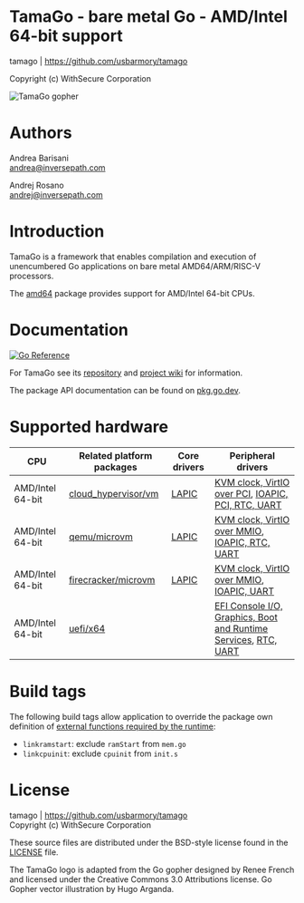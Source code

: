 TamaGo - bare metal Go - AMD/Intel 64-bit support
=================================================

tamago | https://github.com/usbarmory/tamago  

Copyright (c) WithSecure Corporation  

![TamaGo gopher](https://github.com/usbarmory/tamago/wiki/images/tamago.svg?sanitize=true)

Authors
=======

Andrea Barisani  
andrea@inversepath.com  

Andrej Rosano  
andrej@inversepath.com  

Introduction
============

TamaGo is a framework that enables compilation and execution of unencumbered Go
applications on bare metal AMD64/ARM/RISC-V processors.

The [amd64](https://github.com/usbarmory/tamago/tree/master/amd64) package
provides support for AMD/Intel 64-bit CPUs.

Documentation
=============

[![Go Reference](https://pkg.go.dev/badge/github.com/usbarmory/tamago.svg)](https://pkg.go.dev/github.com/usbarmory/tamago)

For TamaGo see its [repository](https://github.com/usbarmory/tamago) and
[project wiki](https://github.com/usbarmory/tamago/wiki) for information.

The package API documentation can be found on
[pkg.go.dev](https://pkg.go.dev/github.com/usbarmory/tamago).

Supported hardware
==================

| CPU              | Related platform packages                                                                        | Core drivers                                                         | Peripheral drivers                                                                                                                                                                  |
|------------------|--------------------------------------------------------------------------------------------------|----------------------------------------------------------------------|-------------------------------------------------------------------------------------------------------------------------------------------------------------------------------------|
| AMD/Intel 64-bit | [cloud_hypervisor/vm](https://github.com/usbarmory/tamago/tree/master/board/cloud_hypervisor/vm) | [LAPIC](https://github.com/usbarmory/tamago/tree/master/amd64/lapic) | [KVM clock, VirtIO over PCI](https://github.com/usbarmory/tamago/tree/master/kvm), [IOAPIC, PCI, RTC, UART](https://github.com/usbarmory/tamago/blob/master/soc/intel)              |
| AMD/Intel 64-bit | [qemu/microvm](https://github.com/usbarmory/tamago/tree/master/board/qemu/microvm)               | [LAPIC](https://github.com/usbarmory/tamago/tree/master/amd64/lapic) | [KVM clock, VirtIO over MMIO](https://github.com/usbarmory/tamago/tree/master/kvm), [IOAPIC, RTC, UART](https://github.com/usbarmory/tamago/blob/master/soc/intel)                  |
| AMD/Intel 64-bit | [firecracker/microvm](https://github.com/usbarmory/tamago/tree/master/board/firecracker/microvm) | [LAPIC](https://github.com/usbarmory/tamago/tree/master/amd64/lapic) | [KVM clock, VirtIO over MMIO](https://github.com/usbarmory/tamago/tree/master/kvm), [IOAPIC, UART](https://github.com/usbarmory/tamago/blob/master/soc/intel)                       |
| AMD/Intel 64-bit | [uefi/x64](https://github.com/usbarmory/go-boot/tree/main/uefi/x64)                              |                                                                      | [EFI Console I/O, Graphics, Boot and Runtime Services](https://github.com/usbarmory/go-boot/tree/main/uefi), [RTC, UART](https://github.com/usbarmory/tamago/blob/master/soc/intel) |

Build tags
==========

The following build tags allow application to override the package own definition of
[external functions required by the runtime](https://github.com/usbarmory/tamago/wiki/Internals#go-runtime-changes):

* `linkramstart`: exclude `ramStart` from `mem.go`
* `linkcpuinit`: exclude `cpuinit` from `init.s`

License
=======

tamago | https://github.com/usbarmory/tamago  
Copyright (c) WithSecure Corporation

These source files are distributed under the BSD-style license found in the
[LICENSE](https://github.com/usbarmory/tamago/blob/master/LICENSE) file.

The TamaGo logo is adapted from the Go gopher designed by Renee French and
licensed under the Creative Commons 3.0 Attributions license. Go Gopher vector
illustration by Hugo Arganda.
